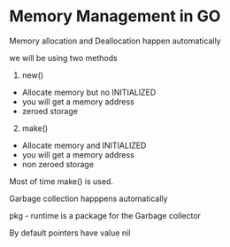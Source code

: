# Memory Management in GO

Memory allocation and Deallocation happen automatically 

we will be using two methods 

1. new()

  - Allocate memory but no INITIALIZED
  - you will get a memory address
  - zeroed storage

2. make()

  - Allocate memory and INITIALIZED
  - you will get a memory address
  - non zeroed storage


Most of time make() is used.


Garbage collection happpens automatically

pkg - runtime is a package for the Garbage collector 



By default pointers have value nil



 

